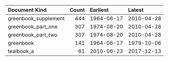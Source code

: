 | Document Kind        |   Count | Earliest   | Latest     |
|:---------------------|--------:|:-----------|:-----------|
| greenbook_supplement |     444 | 1964-06-17 | 2010-04-28 |
| greenbook_part_one   |     307 | 1974-08-20 | 2010-04-28 |
| greenbook_part_two   |     307 | 1974-08-20 | 2010-04-28 |
| greenbook            |     141 | 1964-06-17 | 1979-10-06 |
| tealbook_a           |      61 | 2010-06-23 | 2017-12-13 |